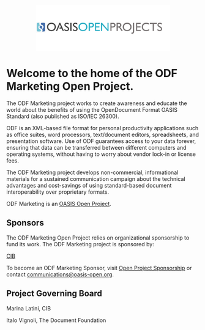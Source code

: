 <p align="center"><img src="img/oasis-op-logo.png" width="350"></p>

# Welcome to the home of the ODF Marketing Open Project.

The ODF Marketing project works to create awareness and educate the world about the benefits of using the OpenDocument Format OASIS Standard (also published as ISO/IEC 26300).

ODF is an XML-based file format for personal productivity applications such as office suites, word processors, text/document editors, spreadsheets, and presentation software. Use of ODF guarantees access to your data forever, ensuring that data can be transferred between different computers and operating systems, without having to worry about vendor lock-in or license fees.

The ODF Marketing project develops non-commercial, informational materials for a sustained communication campaign about the technical advantages and cost-savings of using standard-based document interoperability over proprietary formats.

ODF Marketing is an [OASIS Open Project](https://www.oasis-open-project.org). 

## Sponsors

The ODF Marketing Open Project relies on organizational sponsorship to fund its work. The ODF Marketing project is sponsored by:

[CIB](https://www.cib.de/en/home.html)

To become an ODF Marketing Sponsor, visit [Open Project Sponsorship](https://www.oasis-open-project.org) or contact [communications@oasis-open.org](email).

## Project Governing Board

Marina Latini, CIB

Italo Vignoli, The Document Foundation

